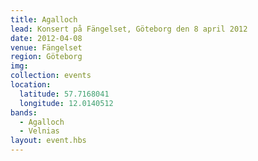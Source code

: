 ```yaml
---
title: Agalloch
lead: Konsert på Fängelset, Göteborg den 8 april 2012
date: 2012-04-08
venue: Fängelset
region: Göteborg
img:
collection: events
location:
  latitude: 57.7168041
  longitude: 12.0140512
bands:
  - Agalloch
  - Velnias
layout: event.hbs
---
```


